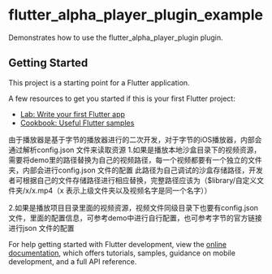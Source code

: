 # flutter_alpha_player_plugin_example

Demonstrates how to use the flutter_alpha_player_plugin plugin.

## Getting Started

This project is a starting point for a Flutter application.

A few resources to get you started if this is your first Flutter project:

- [Lab: Write your first Flutter app](https://docs.flutter.dev/get-started/codelab)
- [Cookbook: Useful Flutter samples](https://docs.flutter.dev/cookbook)

由于播放器是基于字节的播放器进行的二次开发，对于字节的iOS播放器，内部会通过解析config.json 文件来读取资源
1.如果是播放本地沙盒目录下的视频资源，需要将demo里的路径替换为自己的视频路径，每一个视频都要有一个独立的文件夹，内部会进行config.json 文件的配置
 此路径为自己调试的沙盒存储路径，开发者可根据自己的文件存储路径进行相应替换，完整路径应该为（$library/自定义文件夹/x/x.mp4（x 表示上级文件夹以及视频名字是同一个名字））

2.如果是播放项目目录里面的视频资源，视频文件同级目录下也要有config.json 文件，里面的配置信息，可参考demo中进行自行配置，也可参考字节的官方链接进行json 文件的配置

For help getting started with Flutter development, view the
[online documentation](https://docs.flutter.dev/), which offers tutorials,
samples, guidance on mobile development, and a full API reference.
